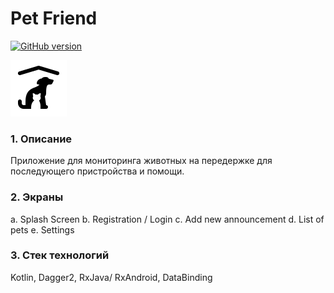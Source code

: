 # Pet Friend #
[![GitHub version](https://badge.fury.io/gh/Naereen%2FStrapDown.js.svg)](https://github.com/Naereen/StrapDown.js)

![alt text](https://github.com/nordpage/petfriend/blob/master/ic_animal.png?raw=true)

### 1. Описание ###
Приложение для мониторинга животных на передержке для последующего пристройства и помощи.

### 2. Экраны ###
  а. Splash Screen
  b. Registration / Login
  c. Add new announcement
  d. List of pets
  e. Settings
  
### 3. Стек технологий ###
Kotlin, Dagger2, RxJava/ RxAndroid, DataBinding
